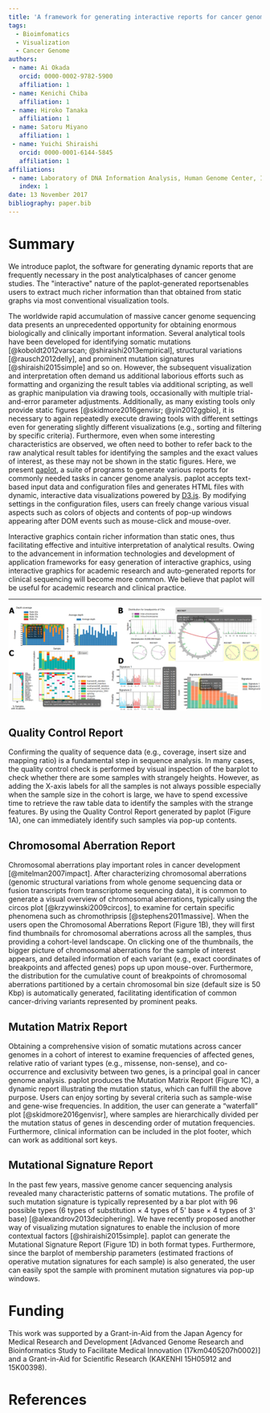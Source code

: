 ```yaml
---
title: 'A framework for generating interactive reports for cancer genome analysis'
tags:
  - Bioimfomatics
  - Visualization
  - Cancer Genome
authors:
 - name: Ai Okada
   orcid: 0000-0002-9782-5900
   affiliation: 1
 - name: Kenichi Chiba
   affiliation: 1
 - name: Hiroko Tanaka
   affiliation: 1
 - name: Satoru Miyano
   affiliation: 1
 - name: Yuichi Shiraishi
   orcid: 0000-0001-6144-5845
   affiliation: 1
affiliations:
 - name: Laboratory of DNA Information Analysis, Human Genome Center, Institute of Medical Science, The University of Tokyo, Tokyo, Japan
   index: 1
date: 13 November 2017
bibliography: paper.bib
---
```


# Summary

We introduce paplot, the software for generating dynamic reports that are frequently necessary in the post analyticalphases of cancer genome studies. The "interactive" nature of the paplot-generated reportsenables users to extract much richer information than that obtained from static graphs via most conventional visualization tools.

The worldwide rapid accumulation of massive cancer genome sequencing data presents an unprecedented opportunity for obtaining enormous biologically and clinically important information. Several analytical tools have been developed for identifying somatic mutations [@koboldt2012varscan; @shiraishi2013empirical], structural variations [@rausch2012delly], and prominent mutation signatures [@shiraishi2015simple] and so on. 
However, the subsequent visualization and interpretation often demand us additional laborious efforts such as formatting and organizing the result tables via additional scripting, as well as graphic manipulation via drawing tools, occasionally with multiple trial-and-error parameter adjustments. 
Additionally, as many existing tools only provide static figures [@skidmore2016genvisr; @yin2012ggbio], it is necessary to again repeatedly execute drawing tools with different settings even for generating slightly different visualizations (e.g., sorting and filtering by specific criteria). 
Furthermore, even when some interesting characteristics are observed, we often need to bother to refer back to the raw analytical result tables for identifying the samples and the exact values of interest, as these may not be shown in the static figures.
Here, we present [paplot](https://github.com/Genomon-Project/paplot), a suite of programs to generate various reports for commonly needed tasks in cancer genome analysis. 
paplot accepts text-based input data and configuration files and generates HTML files with dynamic, interactive data visualizations powered by [D3.js](https://d3js.org). 
By modifying settings in the configuration files, users can freely change various visual aspects such as colors of objects and contents of pop-up windows appearing after DOM events such as mouse-click and mouse-over.

Interactive graphics contain richer information than static ones, thus facilitating effective and intuitive interpretation of analytical results. 
Owing to the advancement in information technologies and development of application frameworks for easy generation of interactive graphics, using interactive graphics for academic research and auto-generated reports for clinical sequencing will become more common. 
We believe that paplot will be useful for academic research and clinical practice.

---

![Example of interactive reports created by paplot. (A) Quality Control Report. (B) Chromosomal Aberration Report. (C) Mutation Matrix Report. (D) Mutational Signature Report.](graphs.png)

## Quality Control Report

Confirming the quality of sequence data (e.g., coverage, insert size and mapping ratio) is a fundamental step in sequence analysis. In many cases, the quality control check is performed by visual inspection of the barplot to check whether there are some samples with strangely heights. However, as adding the X-axis labels for all the samples is not always possible especially when the sample size in the cohort is large, we have to spend excessive time to retrieve the raw table data to identify the samples with the strange features. By using the Quality Control Report generated by paplot (Figure 1A), one can immediately identify such samples via pop-up contents.

## Chromosomal Aberration Report

Chromosomal aberrations play important roles in cancer development [@mitelman2007impact]. 
After characterizing chromosomal aberrations (genomic structural variations from whole genome sequencing data or fusion transcripts from transcriptome sequencing data), it is common to generate a visual overview of chromosomal aberrations, typically using the circos plot [@krzywinski2009circos], to examine for certain specific phenomena such as chromothripsis [@stephens2011massive]. 
When the users open the Chromosomal Aberrations Report (Figure 1B), they will first find thumbnails for chromosomal aberrations across all the samples, thus providing a cohort-level landscape. 
On clicking one of the thumbnails, the bigger picture of chromosomal aberrations for the sample of interest appears, and detailed information of each variant (e.g., exact coordinates of breakpoints and affected genes) pops up upon mouse-over. 
Furthermore, the distribution for the cumulative count of breakpoints of chromosomal aberrations partitioned by a certain chromosomal bin size (default size is 50 Kbp) is automatically generated, facilitating identification of common cancer-driving variants represented by prominent peaks. 

## Mutation Matrix Report

Obtaining a comprehensive vision of somatic mutations across cancer genomes in a cohort of interest to examine frequencies of affected genes, relative ratio of variant types (e.g., missense, non-sense), and co-occurrence and exclusivity between two genes, is a principal goal in cancer genome analysis. 
paplot produces the Mutation Matrix Report (Figure 1C), a dynamic report illustrating the mutation status, which can fulfill the above purpose. Users can enjoy sorting by several criteria such as sample-wise and gene-wise frequencies. 
In addition, the user can generate a “waterfall” plot [@skidmore2016genvisr], where samples are hierarchically divided per the mutation status of genes in descending order of mutation frequencies. 
Furthermore, clinical information can be included in the plot footer, which can work as additional sort keys.

## Mutational Signature Report

In the past few years, massive genome cancer sequencing analysis revealed many characteristic patterns of somatic mutations. The profile of such mutation signature is typically represented by a bar plot with 96 possible types (6 types of substitution × 4 types of 5' base × 4 types of 3' base) [@alexandrov2013deciphering]. 
We have recently proposed another way of visualizing mutation signatures to enable the inclusion of more contextual factors [@shiraishi2015simple]. 
paplot can generate the Mutational Signature Report (Figure 1D) in both format types. Furthermore, since the barplot of membership parameters (estimated fractions of operative mutation signatures for each sample) is also generated, the user can easily spot the sample with prominent mutation signatures via pop-up windows.

# Funding

This work was supported by a Grant-in-Aid from the Japan Agency for Medical Research and Development [Advanced Genome Research and Bioinformatics Study to Facilitate Medical Innovation (17km0405207h0002)] and a Grant-in-Aid for Scientific Research (KAKENHI 15H05912 and 15K00398). 

# References
